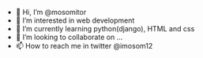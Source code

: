 - 👋 Hi, I’m @mosomitor
- 👀 I’m interested in web development
- 🌱 I’m currently learning python(django), HTML and css
- 💞️ I’m looking to collaborate on ...
- 📫 How to reach me in twitter @imosom12

<!---
mosomitor/mosomitor is a ✨ special ✨ repository because its `README.md` (this file) appears on your GitHub profile.
You can click the Preview link to take a look at your changes.
--->
